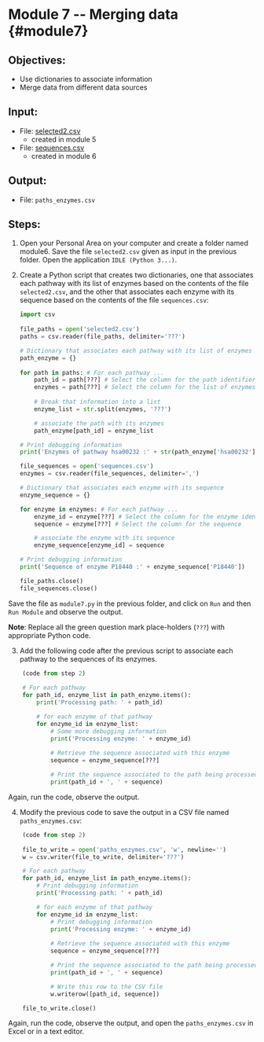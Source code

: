 # Module 7 -- Merging data {#module7}

## Objectives:
- Use dictionaries to associate information
- Merge data from different data sources

## Input:
- File: [selected2.csv](files/selected2.csv)
    - created in module 5
- File: [sequences.csv](files/sequences.csv)
    - created in module 6

## Output:
- File: `paths_enzymes.csv`

## Steps:

1. Open your Personal Area on your computer and create a folder named module6.
Save the file `selected2.csv` given as input in the previous folder.
Open the application `IDLE (Python 3...)`.

2. Create a Python script that creates two dictionaries, one that associates each pathway with its list of enzymes based on the contents of the file `selected2.csv`, and the other that associates each enzyme with its sequence based on the contents of the file `sequences.csv`:
	```python
	import csv
	   
	file_paths = open('selected2.csv')
	paths = csv.reader(file_paths, delimiter='???')

	# Dictionary that associates each pathway with its list of enzymes 
	path_enzyme = {}
		
	for path in paths: # For each pathway ...
		path_id = path[???] # Select the column for the path identifier
		enzymes = path[???] # Select the column for the list of enzymes
				
		# Break that information into a list
		enzyme_list = str.split(enzymes, '???')

		# associate the path with its enzymes
		path_enzyme[path_id] = enzyme_list

	# Print debugging information
	print('Enzymes of pathway hsa00232 :' + str(path_enzyme['hsa00232']))

	file_sequences = open('sequences.csv')
	enzymes = csv.reader(file_sequences, delimiter=',')

	# Dictionary that associates each enzyme with its sequence
	enzyme_sequence = {}

	for enzyme in enzymes: # For each pathway ...
		enzyme_id = enzyme[???] # Select the column for the enzyme identifier
		sequence = enzyme[???] # Select the column for the sequence

		# associate the enzyme with its sequence       
		enzyme_sequence[enzyme_id] = sequence

	# Print debugging information
	print('Sequence of enzyme P18440 :' + enzyme_sequence['P18440'])

	file_paths.close()
	file_sequences.close()
	```

Save the file as `module7.py` in the previous folder, and click on `Run` and then `Run Module` and observe the output.

**Note**: Replace all the green question mark place-holders (`???`) with appropriate Python code.
	
3. Add the following code after the previous script to associate each pathway to the sequences of its enzymes.
```python
	(code from step 2)
	
	# For each pathway
	for path_id, enzyme_list in path_enzyme.items():
		print('Processing path: ' + path_id)

		# for each enzyme of that pathway 
		for enzyme_id in enzyme_list:
			# Some more debugging information
			print('Processing enzyme: ' + enzyme_id)
			
			# Retrieve the sequence associated with this enzyme
			sequence = enzyme_sequence[???]

			# Print the sequence associated to the path being processed
			print(path_id + ', ' + sequence)
```

Again, run the code, observe the output.

4. Modify the previous code to save the output in a CSV file named `paths_enzymes.csv`:
```python
	(code from step 2)
	
	file_to_write = open('paths_enzymes.csv', 'w', newline='')
	w = csv.writer(file_to_write, delimiter='???')

	# For each pathway
	for path_id, enzyme_list in path_enzyme.items():
		# Print debugging information
		print('Processing path: ' + path_id)

		# for each enzyme of that pathway 
		for enzyme_id in enzyme_list:
			# Print debugging information
			print('Processing enzyme: ' + enzyme_id)
			
			# Retrieve the sequence associated with this enzyme
			sequence = enzyme_sequence[???]

			# Print the sequence associated to the path being processed
			print(path_id + ', ' + sequence)

			# Write this row to the CSV file
			w.writerow([path_id, sequence])

	file_to_write.close()
```

Again, run the code, observe the output, and open the `paths_enzymes.csv` in Excel or in a text editor.



